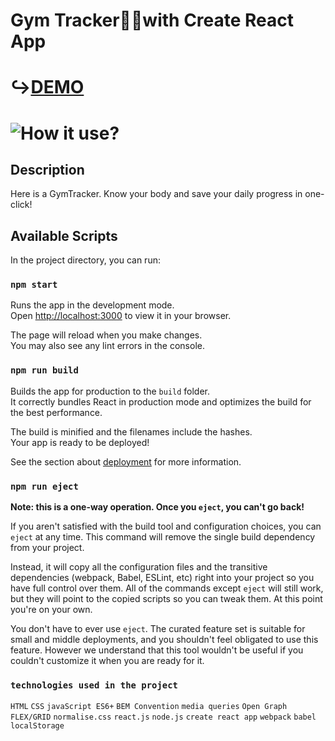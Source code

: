 # Gym Tracker💪🏼with Create React App

# ↪️[DEMO](https://i.ibb.co/BskvXVM/Gym-Tracker.gif)

# ![How it use?](https://i.ibb.co/hX7zMXq/Gym-Tracker.gif)

## Description

Here is a GymTracker. Know your body and save your daily progress in one-click!

## Available Scripts

In the project directory, you can run:

### `npm start`

Runs the app in the development mode.\
Open [http://localhost:3000](http://localhost:3000) to view it in your browser.

The page will reload when you make changes.\
You may also see any lint errors in the console.

### `npm run build`

Builds the app for production to the `build` folder.\
It correctly bundles React in production mode and optimizes the build for the best performance.

The build is minified and the filenames include the hashes.\
Your app is ready to be deployed!

See the section about [deployment](https://facebook.github.io/create-react-app/docs/deployment) for more information.

### `npm run eject`

**Note: this is a one-way operation. Once you `eject`, you can't go back!**

If you aren't satisfied with the build tool and configuration choices, you can `eject` at any time. This command will remove the single build dependency from your project.

Instead, it will copy all the configuration files and the transitive dependencies (webpack, Babel, ESLint, etc) right into your project so you have full control over them. All of the commands except `eject` will still work, but they will point to the copied scripts so you can tweak them. At this point you're on your own.

You don't have to ever use `eject`. The curated feature set is suitable for small and middle deployments, and you shouldn't feel obligated to use this feature. However we understand that this tool wouldn't be useful if you couldn't customize it when you are ready for it.

### `technologies used in the project`

`HTML`
`CSS`
`javaScript ES6+`
`BEM Convention`
`media queries`
`Open Graph`
`FLEX/GRID`
`normalise.css`
`react.js`
`node.js`
`create react app`
`webpack`
`babel`
`localStorage`
